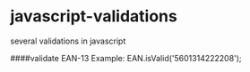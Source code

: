 # javascript-validations
several validations in javascript

####validate EAN-13 
Example: EAN.isValid('5601314222208');
